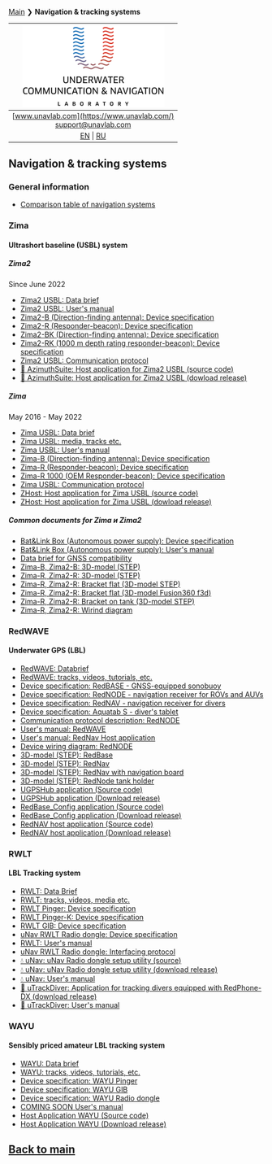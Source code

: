 [Main](/README.md) ❯ **Navigation & tracking systems**

| ![logo](/documentation/sm_logo.png) |
| :---: |
| [www.unavlab.com](https://www.unavlab.com/) <br/> [support@unavlab.com](mailto:support@unavlab.com) |
| [EN](navigation_and_tracking_systems_en.md) \| [RU](navigation_and_tracking_systems_ru.md) |

## Navigation & tracking systems

### General information
* [Comparison table of navigation systems](navigation_systems_comparison_en.md)

### Zima
#### Ultrashort baseline (USBL) system
##### Zima2
Since June 2022
* [Zima2 USBL: Data brief](/documentation/EN/Zima/Zima2_DataBrief_en.md)
* [Zima2 USBL: User's manual](/documentation/EN/Zima/Zima2_Users_manual_en.md)
* [Zima2-B (Direction-finding antenna): Device specification](/documentation/EN/Zima/Zima2B_Specification_en.md)
* [Zima2-R (Responder-beacon): Device specification](/documentation/EN/Zima/Zima2R_Specification_en.md)
* [Zima2-BK (Direction-finding antenna): Device specification](/documentation/EN/Zima/Zima2BK_Specification_en.md)
* [Zima2-RK (1000 m depth rating responder-beacon): Device specification](/documentation/EN/Zima/Zima2RK_Specification_en.md)
* [Zima2 USBL: Communication protocol](/documentation/EN/Zima/Zima2_Protocol_Specification_en.md)
* [🐙 AzimuthSuite: Host application for Zima2 USBL (source code)](https://github.com/ucnl/AzimuthSuite)
* [🐙 AzimuthSuite: Host application for Zima2 USBL (dowload release)](https://github.com/ucnl/AzimuthSuite/releases/download/beta/AzimuthSuite.zip)

##### Zima
May 2016 - May 2022
* [Zima USBL: Data brief](/documentation/EN/Zima/Zima_DataBrief_en.md)
* [Zima USBL: media, tracks etc.](/documentation/EN/Zima/media)
* [Zima USBL: User's manual](/documentation/EN/Zima/Zima_Users_manual_en.md)
* [Zima-B (Direction-finding antenna): Device specification](/documentation/EN/Zima/Zima_B_Specification_en.md)
* [Zima-R (Responder-beacon): Device specification](/documentation/EN/Zima/Zima_R_Specification_en.md)
* [Zima-R 1000 (OEM Responder-beacon): Device specification](/documentation/EN/Zima/Zima_R_OEM_Specification_en.md)
* [Zima USBL: Communication protocol](/documentation/EN/Zima/Zima_Protocol_Specification_en.md)
* [ZHost: Host application for Zima USBL (source code)](https://github.com/ucnl/ZHost)
* [ZHost: Host application for Zima USBL (dowload release)](https://github.com/ucnl/ZHost/releases/download/2.2/ZHost.zip)

##### Common documents for Zima и Zima2
* [Bat&Link Box (Autonomous power supply): Device specification](/documentation/EN/Zima/Bat_n_link_box_Specification_en.md)
* [Bat&Link Box (Autonomous power supply): User's manual](/documentation/EN/Zima/Bat_n_link_box_Users_manual_en.md)
* [Data brief for GNSS compatibility](/documentation/EN/Zima/Zima_GNSS_requirements_en.md)
* [Zima-B, Zima2-B: 3D-model (STEP)](/documentation/Zima_B_3D.step)
* [Zima-R, Zima2-R: 3D-model (STEP)](/documentation/Zima_R_3D.step)
* [Zima-R, Zima2-R: Bracket flat (3D-model STEP)](/documentation/ZIMA-R_holder_flat.step)
* [Zima-R, Zima2-R: Bracket flat (3D-model Fusion360 f3d)](/documentation/ZIMA-R_holder_flat.f3d)
* [Zima-R, Zima2-R: Bracket on tank (3D-model STEP)](/documentation/msize_tank_holder.STEP)
* [Zima-R, Zima2-R: Wirind diagram](/documentation/EN/Zima/ZimaR_wiring_diagram_en.md)

### RedWAVE
#### Underwater GPS (LBL)
* [RedWAVE: Databrief](/documentation/EN/RedWAVE/RedWAVE_DataBrief_en.md)
* [RedWAVE: tracks, videos, tutorials, etc.](/documentation/EN/RedWAVE/media)
* [Device specification: RedBASE - GNSS-equipped sonobuoy](/documentation/EN/RedWAVE/RedBASE_Specification_en.md)
* [Device specification: RedNODE - navigation receiver for ROVs and AUVs](/documentation/EN/RedWAVE/RedNODE_Specification_en.md)
* [Device specification: RedNAV - navigation receiver for divers](/documentation/EN/RedWAVE/RedNAV_Specification_en.md)
* [Device specification: Aquatab S - diver's tablet](/documentation/EN/RedWAVE/Aquatab_s_specification_en.md)
* [Communication protocol description: RedNODE](/documentation/EN/RedWAVE/RedWAVE_Protocol_Specification_en.md)
* [User's manual: RedWAVE](/documentation/EN/RedWAVE/RedWAVE_Users_Manual_en.md)
* [User's manual: RedNav Host application](/documentation/EN/RedWAVE/RedNAV_Host_Users_Manual_en.md)
* [Device wiring diagram: RedNODE](/documentation/EN/RedWAVE/RedNODE_wiring_diagram_en.md)
* [3D-model (STEP): RedBase](/documentation/RedBase_v2.0_3D.STEP)
* [3D-model (STEP): RedNav](/documentation/RedNav_v2.0_3D.step)
* [3D-model (STEP): RedNav with navigation board](/documentation/RedNav_with_compass_3D.step)
* [3D-model (STEP): RedNode tank holder](/documentation/msize_tank_holder.STEP)
* [UGPSHub application (Source code)](https://github.com/ucnl/UGPSHub)
* [UGPSHub application (Download release)](https://github.com/ucnl/UGPSHub/releases/download/1.0/UGPSHub.zip)
* [RedBase_Config application (Source code)](https://github.com/ucnl/RedBASE_Config/)
* [RedBase_Config application (Download release)](https://github.com/ucnl/RedBASE_Config/releases/download/1.0/RedBASE_Config.zip)
* [RedNAV host application (Source code)](https://github.com/ucnl/RedNavHost)
* [RedNAV host application (Download release)](https://github.com/ucnl/RedNavHost/releases/download/1.1/RedNAVHost.zip)

### RWLT
#### LBL Tracking system
* [RWLT: Data Brief](/documentation/EN/RWLT/RWLT_DataBrief_en.md)
* [RWLT: tracks, videos, media etc.](/documentation/EN/RWLT/media.md)
* [RWLT Pinger: Device specification](/documentation/EN/RWLT/RWLT_Pinger_Specification_en.md)
* [RWLT Pinger-K: Device specification](/documentation/EN/RWLT/RWLT_Pinger_K_Specification_en.md)
* [RWLT GIB: Device specification](/documentation/EN/RWLT/RWLT_GIB_Specification_en.md)
* [uNav RWLT Radio dongle: Device specification](/documentation/EN/RWLT/RWLT_RF_Dongle_en.md)
* [RWLT: User's manual](/documentation/EN/RWLT/RWLT_Users_Manual_ru.md)
* [uNav RWLT Radio dongle: Interfacing protocol](/documentation/EN/RWLT/uNav_protocol_specification_en.md)
* [💧 uNav: uNav Radio dongle setup utility (source)](https://github.com/ucnl/uNav)
* [💧 uNav: uNav Radio dongle setup utility (download release)](https://github.com/ucnl/uNav/releases/download/1.0/uNav.zip)
* [💧 uNav: User's manual](documentation/EN/RWLT/uNav_application_Users_manual_en.md)
* [🤿 uTrackDiver: Application for tracking divers equipped with RedPhone-DX (download release)](https://github.com/ucnl/uTrack/releases/download/beta/uTrackDiver.zip)
* [🤿 uTrackDiver: User's manual](documentation/EN/RWLT/uTrackDiver_Users_Manual_en.md)

### WAYU
#### Sensibly priced amateur LBL tracking system
* [WAYU: Data brief](/documentation/EN/WAYU/WAYU_DataBrief_en.md)
* [WAYU: tracks, videos, tutorials, etc.](/documentation/EN/WAYU/media)
* [Device specification: WAYU Pinger](/documentation/EN/WAYU/WAYU_Pinger_Specification_en.md)
* [Device specification: WAYU GIB](/documentation/EN/WAYU/WAYU_GIB_Specification_en.md)
* [Device specification: WAYU Radio dongle](/documentation/EN/WAYU/WAYU_RF_Dongle_Specification_en.md)
* [COMING SOON User's manual]()
* [Host Application WAYU (Source code)](https://github.com/ucnl/WAYU)
* [Host Application WAYU (Download release)](https://github.com/ucnl/WAYU/releases/download/1.0/WAYU.zip)

## [Back to main](README.md)
